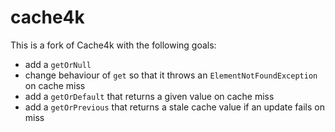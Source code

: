 # cache4k

This is a fork of Cache4k with the following goals:

* add a `getOrNull`
* change behaviour of `get` so that it throws an `ElementNotFoundException` on cache miss
* add a `getOrDefault` that returns a given value on cache miss
* add a `getOrPrevious` that returns a stale cache value if an update fails on miss
